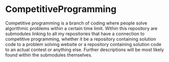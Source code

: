 # CompetitiveProgramming
Competitive programming is a branch of coding where people solve algorithmic problems within a certain time limit. Within this repository are submodules linking to all my repositories that have a connection to competitive programming, whether it be a repository containing solution code to a problem solving website or a repository containing solution code to an actual contest or anything else. Further descriptions will be most likely found within the submodules themselves.   
